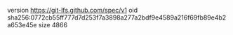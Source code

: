 version https://git-lfs.github.com/spec/v1
oid sha256:0772cb55ff777d7d253f7a3898a277a2bdf9e4589a216f69fb89e4b2a653e45e
size 4866
